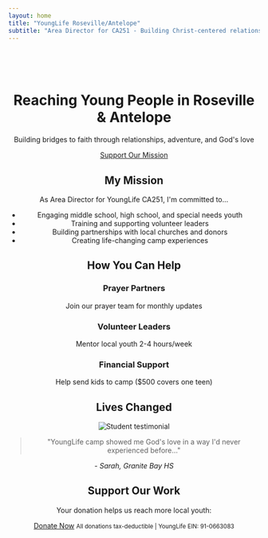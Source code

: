 ```yaml
---
layout: home
title: "YoungLife Roseville/Antelope"
subtitle: "Area Director for CA251 - Building Christ-centered relationships with local youth"
---
```



<div style="text-align: center; margin-top: 100px;">
  <a 

<section class="hero">
  <div class="hero-content">
    <h1>Reaching Young People in Roseville & Antelope</h1>
    <p>Building bridges to faith through relationships, adventure, and God's love</p>
    <a href="#donate" class="cta-button">Support Our Mission</a>
  </div>
</section>

<section id="about" class="section">
  <h2>My Mission</h2>
  <div class="mission-statement">
    <p>As Area Director for YoungLife CA251, I'm committed to...</p>
    <ul>
      <li>Engaging middle school, high school, and special needs youth</li>
      <li>Training and supporting volunteer leaders</li>
      <li>Building partnerships with local churches and donors</li>
      <li>Creating life-changing camp experiences</li>
    </ul>
  </div>
</section>

<section id="needs" class="section">
  <h2>How You Can Help</h2>
  <div class="needs-grid">
    <div class="need-card">
      <h3>Prayer Partners</h3>
      <p>Join our prayer team for monthly updates</p>
    </div>
    <div class="need-card">
      <h3>Volunteer Leaders</h3>
      <p>Mentor local youth 2-4 hours/week</p>
    </div>
    <div class="need-card">
      <h3>Financial Support</h3>
      <p>Help send kids to camp ($500 covers one teen)</p>
    </div>
  </div>
</section>

<section id="testimonials" class="section">
  <h2>Lives Changed</h2>
  <div class="testimonial-carousel">
    <!-- Testimonial 1 -->
    <div class="testimonial">
      <img src="/assets/images/testimonial1.jpg" alt="Student testimonial">
      <blockquote>"YoungLife camp showed me God's love in a way I'd never experienced before..."</blockquote>
      <cite>- Sarah, Granite Bay HS</cite>
    </div>
    <!-- Add more testimonials -->
  </div>
</section>

<section id="donate" class="section">
  <h2>Support Our Work</h2>
  <div class="donate-cta">
    <p>Your donation helps us reach more local youth:</p>
    <a href="(https://giving.younglife.org/s/ZachJose)" class="cta-button">Donate Now</a>
    <small>All donations tax-deductible | YoungLife EIN: 91-0663083</small>
  </div>
</section>
